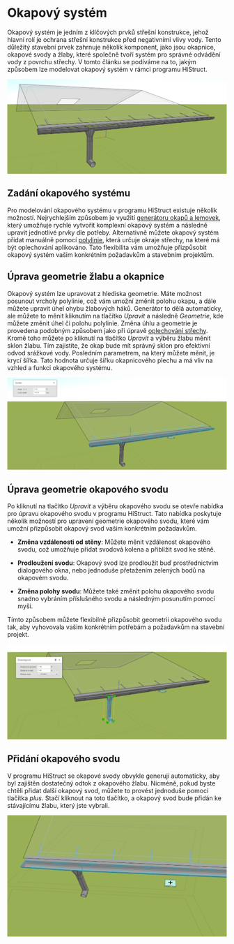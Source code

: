 # Okapový systém

Okapový systém je jedním z klíčových prvků střešní konstrukce, jehož hlavní rolí je ochrana střešní konstrukce před negativními vlivy vody. Tento důležitý stavební prvek zahrnuje několik komponent, jako jsou okapnice, okapové svody a žlaby, které společně tvoří systém pro správné odvádění vody z povrchu střechy. V tomto článku se podíváme na to, jakým způsobem lze modelovat okapový systém v rámci programu HiStruct. 

![Flashing gutter](img/flashingGutter.png)

## Zadání okapového systému

Pro modelování okapového systému v programu HiStruct existuje několik možností. Nejrychlejším způsobem je využití [generátoru okapů a lemovek](roofFlashingGenerator.md), který umožňuje rychle vytvořit komplexní okapový systém a následně upravit jednotlivé prvky dle potřeby. Alternativně můžete okapový systém přidat manuálně pomocí [polylinie](polylineInput.md), která určuje okraje střechy, na které má být oplechování aplikováno. Tato flexibilita vám umožňuje přizpůsobit okapový systém vašim konkrétním požadavkům a stavebním projektům.

## Úprava geometrie žlabu a okapnice

Okapový systém lze upravovat z hlediska geometrie. Máte možnost posunout vrcholy polylinie, což vám umožní změnit polohu okapu, a dále můžete upravit úhel ohybu žlabových háků.   Generátor to dělá automaticky, ale můžete to měnit kliknutím na tlačítko *Upravit* a následně *Geometrie*, kde můžete změnit úhel či polohu polylinie. Změna úhlu a geometrie je provedena podobným způsobem jako při úpravě [oplechování střechy](roofFlashingOptions.md). Kromě toho můžete po kliknutí na tlačítko *Upravit* a výběru žlabu měnit sklon žlabu. Tím zajistíte, že okap bude mít správný sklon pro efektivní odvod srážkové vody. Posledním parametrem, na který můžete měnit, je krycí šířka. Tato hodnota určuje šířku okapnicového plechu a má vliv na vzhled a funkci okapového systému.

![Flashing gutter properties](img/flashingGutterProperties.png)

## Úprava geometrie okapového svodu

Po kliknutí na tlačítko *Upravit* a výběru okapového svodu se otevře nabídka pro úpravu okapového svodu v programu HiStruct. Tato nabídka poskytuje několik možností pro upravení geometrie okapového svodu, které vám umožní přizpůsobit okapový svod vašim konkrétním požadavkům.

- **Změna vzdálenosti od stěny**: Můžete měnit vzdálenost okapového svodu, což umožňuje přidat svodová kolena a přiblížit svod ke stěně.

- **Prodloužení svodu**: Okapový svod lze prodloužit buď prostřednictvím dialogového okna, nebo jednoduše přetažením zelených bodů na okapovém svodu.

- **Změna polohy svodu**: Můžete také změnit polohu okapového svodu snadno vybráním příslušného svodu a následným posunutím pomocí myši.

Tímto způsobem můžete flexibilně přizpůsobit geometrii okapového svodu tak, aby vyhovovala vašim konkrétním potřebám a požadavkům na stavební projekt.

![Flashing gutter downspout properties](img/flashingGutterDownspoutProperties.png) 


## Přidání okapového svodu
V programu HiStruct se okapové svody obvykle generují automaticky, aby byl zajištěn dostatečný odtok z okapového žlabu. Nicméně, pokud byste chtěli přidat další okapový svod, můžete to provést jednoduše pomocí tlačítka *plus*. Stačí kliknout na toto tlačítko, a okapový svod bude přidán ke stávajícímu žlabu, který jste vybrali.

![flashing gutter add downspout](img/flashingGutterAddDownspout.png)